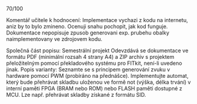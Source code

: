 70/100

Komentář učitele k hodnocení:
Implementace vychazi z kodu na internetu, aniz by to bylo zmineno. Ocenuji snahu pochopit, jak kod funguje. Dokumentace nepopisuje zpusob generovani exp. prubehu obalky naimplementovany ve zdrojovem kodu.

Společná část popisu:
Semestrální projekt
Odevzdává se dokumentace ve formátu PDF (minimální rozsah 4 strany A4) a ZIP archiv s projektem přeložitelným pomocí překladového systému pro FITkit, není-li uvedeno jinak.
Popis varianty:
Seznamte se s principem generování zvuku v hardware pomocí PWM (probíráno na přednášce). Implementujte automat, který bude přehrávat skladbu uloženou ve formě not (výška, délka trvání) v interní paměti FPGA (BRAM nebo ROM) nebo FLASH paměti dostupné z MCU. Lze např. přehrávat skladby získané z formátu SID.